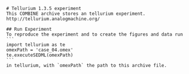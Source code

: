 
        # Tellurium 1.3.5 experiment
        This COMBINE archive stores an tellurium experiment.
        http://tellurium.analogmachine.org/

        ## Run Experiment
        To reproduce the experiment and to create the figures and data run
        ```
        import tellurium as te
        omexPath = 'case_04.omex'
        te.executeSEDML(omexPath)
        ```
        in tellurium, with `omexPath` the path to this archive file.
        